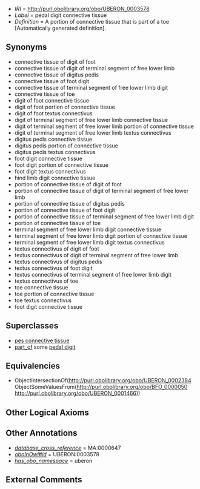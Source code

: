  * *IRI* = http://purl.obolibrary.org/obo/UBERON_0003578
 * *Label* = pedal digit connective tissue
 * *Definition* = A portion of connective tissue that is part of a toe [Automatically generated definition].

## Synonyms

 * connective tissue of digit of foot
 * connective tissue of digit of terminal segment of free lower limb
 * connective tissue of digitus pedis
 * connective tissue of foot digit
 * connective tissue of terminal segment of free lower limb digit
 * connective tissue of toe
 * digit of foot connective tissue
 * digit of foot portion of connective tissue
 * digit of foot textus connectivus
 * digit of terminal segment of free lower limb connective tissue
 * digit of terminal segment of free lower limb portion of connective tissue
 * digit of terminal segment of free lower limb textus connectivus
 * digitus pedis connective tissue
 * digitus pedis portion of connective tissue
 * digitus pedis textus connectivus
 * foot digit connective tissue
 * foot digit portion of connective tissue
 * foot digit textus connectivus
 * hind limb digit connective tissue
 * portion of connective tissue of digit of foot
 * portion of connective tissue of digit of terminal segment of free lower limb
 * portion of connective tissue of digitus pedis
 * portion of connective tissue of foot digit
 * portion of connective tissue of terminal segment of free lower limb digit
 * portion of connective tissue of toe
 * terminal segment of free lower limb digit connective tissue
 * terminal segment of free lower limb digit portion of connective tissue
 * terminal segment of free lower limb digit textus connectivus
 * textus connectivus of digit of foot
 * textus connectivus of digit of terminal segment of free lower limb
 * textus connectivus of digitus pedis
 * textus connectivus of foot digit
 * textus connectivus of terminal segment of free lower limb digit
 * textus connectivus of toe
 * toe connective tissue
 * toe portion of connective tissue
 * toe textus connectivus
 * foot digit connective tissue

## Superclasses

 * [pes connective tissue](../../UBERON/95/UBERON_0003595.md)
 * [part_of](../../BFO/50/BFO_0000050.md) some [pedal digit](../../UBERON/66/UBERON_0001466.md)

## Equivalencies

 * ObjectIntersectionOf(<http://purl.obolibrary.org/obo/UBERON_0002384> ObjectSomeValuesFrom(<http://purl.obolibrary.org/obo/BFO_0000050> <http://purl.obolibrary.org/obo/UBERON_0001466>))

## Other Logical Axioms


## Other Annotations

 * *[database_cross_reference](../../ef/oboInOwl#hasDbXref.md)* = MA:0000647
 * *[oboInOwl#id](../../id/oboInOwl#id.md)* = UBERON:0003578
 * *[has_obo_namespace](../../ce/oboInOwl#hasOBONamespace.md)* = uberon

## External Comments

